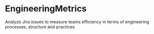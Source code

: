 # EngineeringMetrics
Analyze Jira issues to measure teams efficiency in terms of engineering processes, structure and practices
